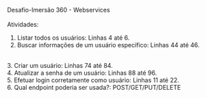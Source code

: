 Desafio-Imersão 360 - Webservices
<br>
<br>
Atividades:
1. Listar todos os usuários: Linhas 4 até 6.
2. Buscar informações de um usuário específico: Linhas 44 até 46.
<br> 
3. Criar um usuário: Linhas 74 até 84.
<br>
4. Atualizar a senha de um usuário: Linhas 88 até 96.
<br>
5. Efetuar login corretamente como usuário: Linhas 11 até 22.
<br>
6. Qual endpoint poderia ser usada?: POST/GET/PUT/DELETE
<br>
